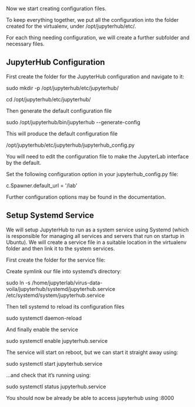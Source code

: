 Now we start creating configuration files.

To keep everything together, we put all the configuration into the folder created for the virtualenv, under /opt/jupyterhub/etc/.

For each thing needing configuration, we will create a further subfolder and necessary files.

## JupyterHub Configuration

First create the folder for the JupyterHub configuration and navigate to it:

sudo mkdir -p /opt/jupyterhub/etc/jupyterhub/

cd /opt/jupyterhub/etc/jupyterhub/

Then generate the default configuration file

sudo /opt/jupyterhub/bin/jupyterhub --generate-config

This will produce the default configuration file

/opt/jupyterhub/etc/jupyterhub/jupyterhub_config.py

You will need to edit the configuration file to make the JupyterLab interface by the default.

Set the following configuration option in your jupyterhub_config.py file:

c.Spawner.default_url = '/lab'

Further configuration options may be found in the documentation.

## Setup Systemd Service

We will setup JupyterHub to run as a system service using Systemd (which is responsible for managing all services and servers that run on startup in Ubuntu). We will create a service file in a suitable location in the virtualenv folder and then link it to the system services.

First create the folder for the service file:

Create symlink our file into systemd’s directory:

sudo ln -s /home/jupyterlab/virus-data-voila/jupyterhub/systemd/jupyterhub.service /etc/systemd/system/jupyterhub.service

Then tell systemd to reload its configuration files

sudo systemctl daemon-reload

And finally enable the service

sudo systemctl enable jupyterhub.service

The service will start on reboot, but we can start it straight away using:

sudo systemctl start jupyterhub.service

…and check that it’s running using:

sudo systemctl status jupyterhub.service

You should now be already be able to access jupyterhub using <your servers ip>:8000
